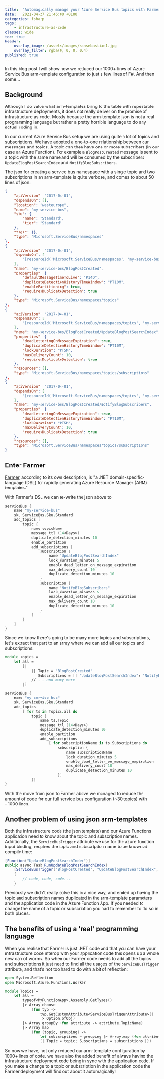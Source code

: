 ```yaml
---
title:  "Automagically manage your Azure Service Bus topics with Farmer"
date:   2021-04-27 21:46:00 +0100
categories: fsharp 
tags:
    - infrastructure-as-code
classes: wide
toc: true
header: 
    overlay_image: /assets/images/sansebastian1.jpg 
    overlay_filter: rgba(0, 0, 0, 0.4)
published: true
---
```


In this blog post I will show how we reduced our 1000+ lines of Azure Service Bus arm-template configuration to just a few lines of F#. And then some...

## Background

Although I do value what arm-templates bring to the table with repeatable infrastructure deployments, it does not really deliver on the promise of infrastructure as code. Mostly because the arm-template json is not a real programming language but rather a pretty horrible language to do any actual coding in. 

In our current Azure Service Bus setup we are using quite a lot of topics and subscriptions. We have adopted a one-to-one relationship between our messages and topics. A topic can then have one or more subscribers (in our case an Azure Function). 
For example a `BlogPostCreated` message is sent to a topic with the same name and will be consumed by the subscribers `UpdateBlogPostSearchIndex` and `NotifyBlogSubscribers`.

The json for creating a service bus namespace with a single topic and two subscriptions in an arm-template is quite verbose, and comes to about 50 lines of json:

```json
{
    "apiVersion": "2017-04-01",
    "dependsOn": [],
    "location": "westeurope",
    "name": "my-service-bus",
    "sku": {
        "name": "Standard",
        "tier": "Standard"
    },
    "tags": {},
    "type": "Microsoft.ServiceBus/namespaces"
},
{
    "apiVersion": "2017-04-01",
    "dependsOn": [
        "[resourceId('Microsoft.ServiceBus/namespaces', 'my-service-bus')]"
    ],
    "name": "my-service-bus/BlogPostCreated",
    "properties": {
        "defaultMessageTimeToLive": "P14D",
        "duplicateDetectionHistoryTimeWindow": "PT10M",
        "enablePartitioning": true,
        "requiresDuplicateDetection": true
    },
    "type": "Microsoft.ServiceBus/namespaces/topics"
},
{
    "apiVersion": "2017-04-01",
    "dependsOn": [
        "[resourceId('Microsoft.ServiceBus/namespaces/topics', 'my-service-bus', 'BlogPostCreated')]"
    ],
    "name": "my-service-bus/BlogPostCreated/UpdateBlogPostSearchIndex",
    "properties": {
        "deadLetteringOnMessageExpiration": true,
        "duplicateDetectionHistoryTimeWindow": "PT10M",
        "lockDuration": "PT5M",
        "maxDeliveryCount": 10,
        "requiresDuplicateDetection": true
    },
    "resources": [],
    "type": "Microsoft.ServiceBus/namespaces/topics/subscriptions"
},
{
    "apiVersion": "2017-04-01",
    "dependsOn": [
        "[resourceId('Microsoft.ServiceBus/namespaces/topics', 'my-service-bus', 'BlogPostCreated')]"
    ],
    "name": "my-service-bus/BlogPostCreated/NotifyBlogSubscribers",
    "properties": {
        "deadLetteringOnMessageExpiration": true,
        "duplicateDetectionHistoryTimeWindow": "PT10M",
        "lockDuration": "PT5M",
        "maxDeliveryCount": 10,
        "requiresDuplicateDetection": true
    },
    "resources": [],
    "type": "Microsoft.ServiceBus/namespaces/topics/subscriptions"
}
```

## Enter Farmer

[Farmer](https://compositionalit.github.io/farmer/), according to its own description, is "a .NET domain-specific-language (DSL) for rapidly generating Azure Resource Manager (ARM) templates."

With Farmer's DSL we can re-write the json above to

```fsharp
serviceBus {
    name "my-service-bus"
    sku ServiceBus.Sku.Standard
    add_topics [
        topic {
            name topicName
            message_ttl (14<Days>)
            duplicate_detection_minutes 10
            enable_partition
            add_subscriptions [
                subscription {
                    name "UpdateBlogPostSearchIndex"
                    lock_duration_minutes 5
                    enable_dead_letter_on_message_expiration
                    max_delivery_count 10
                    duplicate_detection_minutes 10
                }
                subscription {
                    name "NotifyBlogSubscribers"
                    lock_duration_minutes 5
                    enable_dead_letter_on_message_expiration
                    max_delivery_count 10
                    duplicate_detection_minutes 10
                }
            ]
        }
    ]
}
```

Since we know there's going to be many more topics and subscriptions, let's extract that part to an array where we can add all our topics and subscriptions:

```fsharp
module Topics =
    let all = 
        [|
            {| Topic = "BlogPostCreated"
               Subscriptions = [| "UpdateBlogPostSearchIndex"; "NotifyBlogSubscribers" |] |}
            // ... and many more
        |]

serviceBus {
    name "my-service-bus"
    sku ServiceBus.Sku.Standard
    add_topics 
        [ for ts in Topics.all do
            topic {
                name ts.Topic
                message_ttl (14<Days>)
                duplicate_detection_minutes 10
                enable_partition
                add_subscriptions 
                    [ for subscriptionName in ts.Subscriptions do
                        subscription {
                            name subscriptionName
                            lock_duration_minutes 5
                            enable_dead_letter_on_message_expiration
                            max_delivery_count 10
                            duplicate_detection_minutes 10
                        }]
            }]
}
```

With the move from json to Farmer above we managed to reduce the amount of code for our full service bus configuration (~30 topics) with ~1000 lines. 

## Another problem of using json arm-templates

Both the infrastructure code (the json template) and our Azure Functions application need to know about the topic and subscription names. Additionally, the `ServiceBusTrigger` attribute we use for the azure function input binding, requires the topic and subscription name to be known at compile time:

```csharp
[Function("UpdateBlogPostSearchIndex")]
public async Task RunUpdateBlogPostSearchIndex(
    [ServiceBusTrigger("BlogPostCreated", "UpdateBlogPostSearchIndex", Connection = "<connection-string>")]Message message, FunctionContext executionContext)
    {
        // code, code, code...
    }
```

Previously we didn't really solve this in a nice way, and ended up having the topic and subscription names duplicated in the arm-template parameters and the application code in the Azure Function App. If you needed to change the name of a topic or subscription you had to remember to do so in both places.

## The benefits of using a 'real' programming language

When you realise that Farmer is just .NET code and that you can have your infrastructure code interop with your application code this opens up a whole new can of worms. So when our Farmer code needs to add all the topics and subscriptions it just need to find all the usages of the `ServiceBusTrigger` attribute, and that's not too hard to do with a bit of reflection:

```fsharp
open System.Reflection
open Microsoft.Azure.Functions.Worker

module Topics =
    let all =
        typeof<MyFunctionApp>.Assembly.GetTypes()
        |> Array.choose 
            (fun typ -> 
                typ.GetCustomAttribute<ServiceBusTriggerAttribute>() 
                |> Option.ofObj)
        |> Array.groupBy (fun attribute -> attribute.TopicName)
        |> Array.map 
            (fun (topic, grouping) -> 
                let subscriptions = grouping |> Array.map (fun attribute -> attribute.SubscriptionName)
                {| Topic = topic; Subscriptions = subscriptions |})
```

So now we have, not only reduced our arm-template configuration by 1000+ lines of code, we have also the added benefit of always having the infrastructure deployment code being in sync with the application code. If you make a change to a topic or subscription in the application code the Farmer deployment will find out about it automagically!
